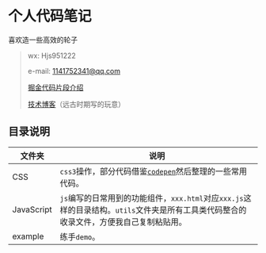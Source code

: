 # 个人代码笔记

喜欢造一些高效的轮子

> wx: Hjs951222
> 
> e-mail: 1141752341@qq.com
>
> [掘金代码片段介绍](https://juejin.cn/post/6844904066418491406)
>
> [技术博客](https://hansen-hjs.github.io/blog/)（远古时期写的玩意）

## 目录说明

| 文件夹 | 说明 |
| --- | --- |
| CSS | `css3`操作，部分代码借鉴[`codepen`](https://codepen.io/)然后整理的一些常用代码。 |
| JavaScript | `js`编写的日常用到的功能组件，`xxx.html`对应`xxx.js`这样的目录结构。`utils`文件夹是所有工具类代码整合的收录文件，方便我自己复制粘贴用。 |
| example | 练手`demo`。 |
